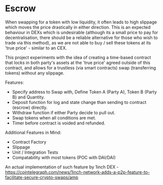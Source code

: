 # Escrow

When swapping for a token with low liquidity, it often leads to high slippage which moves the price drastically in either direction. This is an expected behaviour in DEXs which is undesirable (although its a small price to pay for decentralisation, there should be a reliable alternative for those who wish to trade via this method), as we are not able to buy / sell these tokens at its 'true price' - similar to an CEX.

This project experiments with the idea of creating a time-based contract that locks in both party's assets at the 'true price' agreed outside of this contract, and allows for a trustless (via smart contracts) swap (transferring tokens) without any slippage.

Features:
- Specify address to Swap with, Define Token A (Party A), Token B (Party B) and Quantity.
- Deposit function for log and state change than sending to contract (escrow) directly.
- Withdraw function if either Party decide to pull out.
- Swap tokens when all conditions are met.
- Timer before contract is voided and refunded.

Additional Features in Mind:
- Contract Factory
- Slippage
- Unit / Integration Tests
- Compatability with most tokens (POC with DAI/DAI)

An actual implementation of such feature by 1inch DEX - https://cointelegraph.com/news/1inch-network-adds-a-p2p-feature-to-facilitate-secure-crypto-swaps/amp
